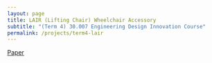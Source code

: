 ```yaml
---
layout: page
title: LAIR (Lifting Chair) Wheelchair Accessory
subtitle: "(Term 4) 30.007 Engineering Design Innovation Course"
permalink: /projects/term4-lair
---
```

<!--popup for 30.007 final report -->
<p><a target= "_blank" href ="30.007_FinalReport(Lair).pdf">Paper</a></p>